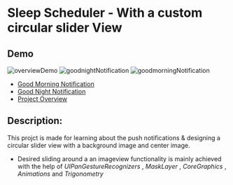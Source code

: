 # Sleep Scheduler - With a custom circular slider View

## Demo
![overviewDemo](https://github.com/user-attachments/assets/07ef814e-23f6-4971-aa0b-b0f34184d12f)
![goodnightNotification](https://github.com/user-attachments/assets/35e1038e-0f3d-466e-aba8-51d24968869c)
![goodmorningNotification](https://github.com/user-attachments/assets/13f735e6-e754-4481-a225-20ce89359cea)

* [Good Morning Notification](https://www.dropbox.com/scl/fi/bexurwnz56lf2sssnsxwg/goodmorningNotification.MOV?rlkey=31gktgk6s0ryamlwqbq4i5daj&st=2cjq0p03&raw=1)
* [Good Night Notification](https://www.dropbox.com/scl/fi/wd7i9vqp7n6i2v0vlyppq/goodnightNotification.MOV?rlkey=nfgf4zovfdv1x5lyp2r5ebwhj&st=kmh9efie&raw=1)
* [Project Overview](https://www.dropbox.com/scl/fi/qwcuw4gymj6165o3e8qza/overviewDemo.MP4?rlkey=7w570u873pi4obffc7q4kdkbc&st=rgs871ve&raw=1)



## Description:

This projct is made for learning about the push notifications & designing a circular slider view with a background image and center image.

* Desired sliding around a an imageview functionality is mainly achieved with the help of *UIPanGestureRecognizers* , *MaskLayer* , *CoreGraphics* , *Animations* and *Trigonometry*
